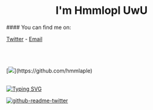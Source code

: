 <h1 align="center">I'm Hmmlopl UwU</h1>
  #### You can find me on:
  
  [Twitter](https://twitter.com/hmmlopl) - [Email](mailto:hmmlopl@hmmlopl.net)
  
  <br>
  <br>
  <br>
  [<img src="https://github-readme-stats.vercel.app/api?username=hmmlaple&show_icons=true&line_height=45&include_all_commits=true" />](https://github.com/hmmlaple)
  <br>
  <br>
</div>

[![Typing SVG](https://readme-typing-svg.herokuapp.com?size=38&duration=2000&color=62934E&lines=python;js;electron;java;react;svelte;%26+more)](https://git.io/typing-svg)

[![github-readme-twitter](https://github-readme-twitter.gazf.vercel.app/api?id=hmmlopl)](https://github.com/gazf/github-readme-twitter)
